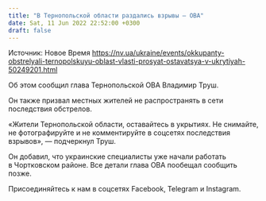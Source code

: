 ```yaml
---
title: "В Тернопольской области раздались взрывы — ОВА"
date: Sat, 11 Jun 2022 22:52:00 +0300
draft: false
---
```

Источник: Новое Время https://nv.ua/ukraine/events/okkupanty-obstrelyali-ternopolskuyu-oblast-vlasti-prosyat-ostavatsya-v-ukrytiyah-50249201.html


 Об этом сообщил глава Тернопольской ОВА Владимир Труш.

Он также призвал местных жителей не распространять в сети последствия обстрелов.

«Жители Тернопольской области, оставайтесь в укрытиях. Не снимайте, не фотографируйте и не комментируйте в соцсетях последствия взрывов», — подчеркнул Труш.

Он добавил, что украинские специалисты уже начали работать в Чортковском районе. Все детали глава ОВА пообещал сообщить позже.

Присоединяйтесь к нам в соцсетях Facebook, Telegram и Instagram.
